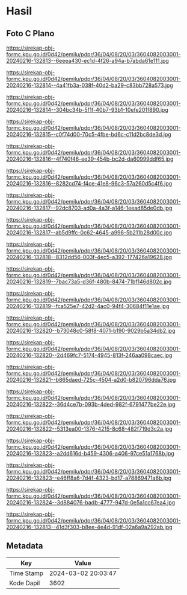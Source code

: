 # Hasil

## Foto C Plano

https://sirekap-obj-formc.kpu.go.id/0d42/pemilu/pdpr/36/04/08/20/03/3604082003001-20240216-132813--6eeea430-ec1d-4f26-a94a-b7abda61e111.jpg

https://sirekap-obj-formc.kpu.go.id/0d42/pemilu/pdpr/36/04/08/20/03/3604082003001-20240216-132814--4a41fb3a-038f-40d2-ba29-c83bb728a573.jpg

https://sirekap-obj-formc.kpu.go.id/0d42/pemilu/pdpr/36/04/08/20/03/3604082003001-20240216-132814--304bc34b-5f1f-40b7-93b1-10efe201f890.jpg

https://sirekap-obj-formc.kpu.go.id/0d42/pemilu/pdpr/36/04/08/20/03/3604082003001-20240216-132815--c0f74d00-70c5-4fbe-bd6c-c11d2bc8de3d.jpg

https://sirekap-obj-formc.kpu.go.id/0d42/pemilu/pdpr/36/04/08/20/03/3604082003001-20240216-132816--4f740f46-ee39-454b-bc2d-da60999ddf65.jpg

https://sirekap-obj-formc.kpu.go.id/0d42/pemilu/pdpr/36/04/08/20/03/3604082003001-20240216-132816--8282cd74-f4ce-41e8-96c3-57a260d5c4f6.jpg

https://sirekap-obj-formc.kpu.go.id/0d42/pemilu/pdpr/36/04/08/20/03/3604082003001-20240216-132817--92dc8703-ad0a-4a3f-a146-1eead85de0db.jpg

https://sirekap-obj-formc.kpu.go.id/0d42/pemilu/pdpr/36/04/08/20/03/3604082003001-20240216-132817--ab5d9ffc-0c62-4645-a996-5b211b28d00c.jpg

https://sirekap-obj-formc.kpu.go.id/0d42/pemilu/pdpr/36/04/08/20/03/3604082003001-20240216-132818--8312dd56-003f-4ec5-a392-177426a19628.jpg

https://sirekap-obj-formc.kpu.go.id/0d42/pemilu/pdpr/36/04/08/20/03/3604082003001-20240216-132819--7bac73a5-d36f-480b-8474-71bf146d802c.jpg

https://sirekap-obj-formc.kpu.go.id/0d42/pemilu/pdpr/36/04/08/20/03/3604082003001-20240216-132819--fca525e7-42d2-4ac0-94f4-30684f11e1ae.jpg

https://sirekap-obj-formc.kpu.go.id/0d42/pemilu/pdpr/36/04/08/20/03/3604082003001-20240216-132820--b73048c0-58f8-4071-b190-9029b5a34db2.jpg

https://sirekap-obj-formc.kpu.go.id/0d42/pemilu/pdpr/36/04/08/20/03/3604082003001-20240216-132820--2d469fc7-5174-4945-813f-246aa098caec.jpg

https://sirekap-obj-formc.kpu.go.id/0d42/pemilu/pdpr/36/04/08/20/03/3604082003001-20240216-132821--b865daed-725c-4504-a2d0-b820796dda76.jpg

https://sirekap-obj-formc.kpu.go.id/0d42/pemilu/pdpr/36/04/08/20/03/3604082003001-20240216-132822--36d4ce7b-093b-4ded-982f-6791477be22e.jpg

https://sirekap-obj-formc.kpu.go.id/0d42/pemilu/pdpr/36/04/08/20/03/3604082003001-20240216-132822--5313ea00-1376-4215-8c68-482f719d3c2a.jpg

https://sirekap-obj-formc.kpu.go.id/0d42/pemilu/pdpr/36/04/08/20/03/3604082003001-20240216-132823--a2dd616d-b459-4306-a406-97ce51a1768b.jpg

https://sirekap-obj-formc.kpu.go.id/0d42/pemilu/pdpr/36/04/08/20/03/3604082003001-20240216-132823--e46ff8a6-7d4f-4323-bd17-a78869471a6b.jpg

https://sirekap-obj-formc.kpu.go.id/0d42/pemilu/pdpr/36/04/08/20/03/3604082003001-20240216-132824--3d884076-badb-4777-947d-0e5a1cc67ea4.jpg

https://sirekap-obj-formc.kpu.go.id/0d42/pemilu/pdpr/36/04/08/20/03/3604082003001-20240216-132813--41d3f303-b8ee-4e4d-91df-02a6a9a292ab.jpg


## Metadata

| Key        | Value               |
| ---------- | ------------------- |
| Time Stamp | 2024-03-02 20:03:47 |
| Kode Dapil | 3602                |



